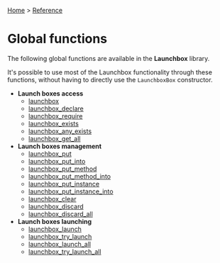 [Home](/README.md) > [Reference](/Docs/Reference/Reference.md)

# Global functions

The following global functions are available in the **Launchbox** library.

It's possible to use most of the Launchbox functionality through these functions, without having to directly use the `LaunchboxBox` constructor.

- **Launch boxes access**
    - [launchbox](/Docs/Reference/Functions/launchbox.md)
    - [launchbox_declare](/Docs/Reference/Functions/launchbox_declare.md)
    - [launchbox_require](/Docs/Reference/Functions/launchbox_require.md)
    - [launchbox_exists](/Docs/Reference/Functions/launchbox_exists.md)
    - [launchbox_any_exists](/Docs/Reference/Functions/launchbox_any_exists.md)
    - [launchbox_get_all](/Docs/Reference/Functions/launchbox_get_all.md)
- **Launch boxes management**
    - [launchbox_put](/Docs/Reference/Functions/launchbox_put.md)
    - [launchbox_put_into](/Docs/Reference/Functions/launchbox_put_into.md)
    - [launchbox_put_method](/Docs/Reference/Functions/launchbox_put_method.md)
    - [launchbox_put_method_into](/Docs/Reference/Functions/launchbox_put_method_into.md)
    - [launchbox_put_instance](/Docs/Reference/Functions/launchbox_put_instance.md)
    - [launchbox_put_instance_into](/Docs/Reference/Functions/launchbox_put_instance_into.md)
    - [launchbox_clear](/Docs/Reference/Functions/launchbox_clear.md)
    - [launchbox_discard](/Docs/Reference/Functions/launchbox_discard.md)
    - [launchbox_discard_all](/Docs/Reference/Functions/launchbox_discard_all.md)
- **Launch boxes launching**
    - [launchbox_launch](/Docs/Reference/Functions/launchbox_launch.md)
    - [launchbox_try_launch](/Docs/Reference/Functions/launchbox_try_launch.md)
    - [launchbox_launch_all](/Docs/Reference/Functions/launchbox_launch_all.md)
    - [launchbox_try_launch_all](/Docs/Reference/Functions/launchbox_try_launch_all.md)
